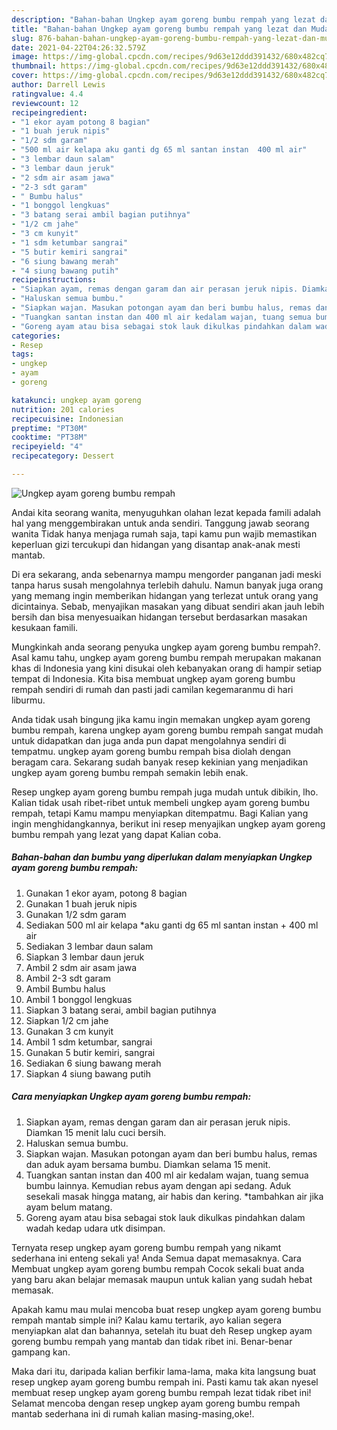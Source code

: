 ```yaml
---
description: "Bahan-bahan Ungkep ayam goreng bumbu rempah yang lezat dan Mudah Dibuat"
title: "Bahan-bahan Ungkep ayam goreng bumbu rempah yang lezat dan Mudah Dibuat"
slug: 876-bahan-bahan-ungkep-ayam-goreng-bumbu-rempah-yang-lezat-dan-mudah-dibuat
date: 2021-04-22T04:26:32.579Z
image: https://img-global.cpcdn.com/recipes/9d63e12ddd391432/680x482cq70/ungkep-ayam-goreng-bumbu-rempah-foto-resep-utama.jpg
thumbnail: https://img-global.cpcdn.com/recipes/9d63e12ddd391432/680x482cq70/ungkep-ayam-goreng-bumbu-rempah-foto-resep-utama.jpg
cover: https://img-global.cpcdn.com/recipes/9d63e12ddd391432/680x482cq70/ungkep-ayam-goreng-bumbu-rempah-foto-resep-utama.jpg
author: Darrell Lewis
ratingvalue: 4.4
reviewcount: 12
recipeingredient:
- "1 ekor ayam potong 8 bagian"
- "1 buah jeruk nipis"
- "1/2 sdm garam"
- "500 ml air kelapa aku ganti dg 65 ml santan instan  400 ml air"
- "3 lembar daun salam"
- "3 lembar daun jeruk"
- "2 sdm air asam jawa"
- "2-3 sdt garam"
- " Bumbu halus"
- "1 bonggol lengkuas"
- "3 batang serai ambil bagian putihnya"
- "1/2 cm jahe"
- "3 cm kunyit"
- "1 sdm ketumbar sangrai"
- "5 butir kemiri sangrai"
- "6 siung bawang merah"
- "4 siung bawang putih"
recipeinstructions:
- "Siapkan ayam, remas dengan garam dan air perasan jeruk nipis. Diamkan 15 menit lalu cuci bersih."
- "Haluskan semua bumbu."
- "Siapkan wajan. Masukan potongan ayam dan beri bumbu halus, remas dan aduk ayam bersama bumbu. Diamkan selama 15 menit."
- "Tuangkan santan instan dan 400 ml air kedalam wajan, tuang semua bumbu lainnya. Kemudian rebus ayam dengan api sedang. Aduk sesekali masak hingga matang, air habis dan kering. *tambahkan air jika ayam belum matang."
- "Goreng ayam atau bisa sebagai stok lauk dikulkas pindahkan dalam wadah kedap udara utk disimpan."
categories:
- Resep
tags:
- ungkep
- ayam
- goreng

katakunci: ungkep ayam goreng 
nutrition: 201 calories
recipecuisine: Indonesian
preptime: "PT30M"
cooktime: "PT38M"
recipeyield: "4"
recipecategory: Dessert

---
```



![Ungkep ayam goreng bumbu rempah](https://img-global.cpcdn.com/recipes/9d63e12ddd391432/680x482cq70/ungkep-ayam-goreng-bumbu-rempah-foto-resep-utama.jpg)

Andai kita seorang wanita, menyuguhkan olahan lezat kepada famili adalah hal yang menggembirakan untuk anda sendiri. Tanggung jawab seorang  wanita Tidak hanya menjaga rumah saja, tapi kamu pun wajib memastikan keperluan gizi tercukupi dan hidangan yang disantap anak-anak mesti mantab.

Di era  sekarang, anda sebenarnya mampu mengorder panganan jadi meski tanpa harus susah mengolahnya terlebih dahulu. Namun banyak juga orang yang memang ingin memberikan hidangan yang terlezat untuk orang yang dicintainya. Sebab, menyajikan masakan yang dibuat sendiri akan jauh lebih bersih dan bisa menyesuaikan hidangan tersebut berdasarkan masakan kesukaan famili. 



Mungkinkah anda seorang penyuka ungkep ayam goreng bumbu rempah?. Asal kamu tahu, ungkep ayam goreng bumbu rempah merupakan makanan khas di Indonesia yang kini disukai oleh kebanyakan orang di hampir setiap tempat di Indonesia. Kita bisa membuat ungkep ayam goreng bumbu rempah sendiri di rumah dan pasti jadi camilan kegemaranmu di hari liburmu.

Anda tidak usah bingung jika kamu ingin memakan ungkep ayam goreng bumbu rempah, karena ungkep ayam goreng bumbu rempah sangat mudah untuk didapatkan dan juga anda pun dapat mengolahnya sendiri di tempatmu. ungkep ayam goreng bumbu rempah bisa diolah dengan beragam cara. Sekarang sudah banyak resep kekinian yang menjadikan ungkep ayam goreng bumbu rempah semakin lebih enak.

Resep ungkep ayam goreng bumbu rempah juga mudah untuk dibikin, lho. Kalian tidak usah ribet-ribet untuk membeli ungkep ayam goreng bumbu rempah, tetapi Kamu mampu menyiapkan ditempatmu. Bagi Kalian yang ingin menghidangkannya, berikut ini resep menyajikan ungkep ayam goreng bumbu rempah yang lezat yang dapat Kalian coba.

<!--inarticleads1-->

##### Bahan-bahan dan bumbu yang diperlukan dalam menyiapkan Ungkep ayam goreng bumbu rempah:

1. Gunakan 1 ekor ayam, potong 8 bagian
1. Gunakan 1 buah jeruk nipis
1. Gunakan 1/2 sdm garam
1. Sediakan 500 ml air kelapa *aku ganti dg 65 ml santan instan + 400 ml air
1. Sediakan 3 lembar daun salam
1. Siapkan 3 lembar daun jeruk
1. Ambil 2 sdm air asam jawa
1. Ambil 2-3 sdt garam
1. Ambil  Bumbu halus
1. Ambil 1 bonggol lengkuas
1. Siapkan 3 batang serai, ambil bagian putihnya
1. Siapkan 1/2 cm jahe
1. Gunakan 3 cm kunyit
1. Ambil 1 sdm ketumbar, sangrai
1. Gunakan 5 butir kemiri, sangrai
1. Sediakan 6 siung bawang merah
1. Siapkan 4 siung bawang putih




<!--inarticleads2-->

##### Cara menyiapkan Ungkep ayam goreng bumbu rempah:

1. Siapkan ayam, remas dengan garam dan air perasan jeruk nipis. Diamkan 15 menit lalu cuci bersih.
1. Haluskan semua bumbu.
1. Siapkan wajan. Masukan potongan ayam dan beri bumbu halus, remas dan aduk ayam bersama bumbu. Diamkan selama 15 menit.
1. Tuangkan santan instan dan 400 ml air kedalam wajan, tuang semua bumbu lainnya. Kemudian rebus ayam dengan api sedang. Aduk sesekali masak hingga matang, air habis dan kering. *tambahkan air jika ayam belum matang.
1. Goreng ayam atau bisa sebagai stok lauk dikulkas pindahkan dalam wadah kedap udara utk disimpan.




Ternyata resep ungkep ayam goreng bumbu rempah yang nikamt sederhana ini enteng sekali ya! Anda Semua dapat memasaknya. Cara Membuat ungkep ayam goreng bumbu rempah Cocok sekali buat anda yang baru akan belajar memasak maupun untuk kalian yang sudah hebat memasak.

Apakah kamu mau mulai mencoba buat resep ungkep ayam goreng bumbu rempah mantab simple ini? Kalau kamu tertarik, ayo kalian segera menyiapkan alat dan bahannya, setelah itu buat deh Resep ungkep ayam goreng bumbu rempah yang mantab dan tidak ribet ini. Benar-benar gampang kan. 

Maka dari itu, daripada kalian berfikir lama-lama, maka kita langsung buat resep ungkep ayam goreng bumbu rempah ini. Pasti kamu tak akan nyesel membuat resep ungkep ayam goreng bumbu rempah lezat tidak ribet ini! Selamat mencoba dengan resep ungkep ayam goreng bumbu rempah mantab sederhana ini di rumah kalian masing-masing,oke!.

